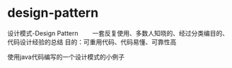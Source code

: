 # design-pattern

设计模式-Design Pattern
　　一套反复使用、多数人知晓的、经过分类编目的、代码设计经验的总结
目的：可重用代码、代码易懂、可靠性高

使用java代码编写的一个设计模式的小例子
